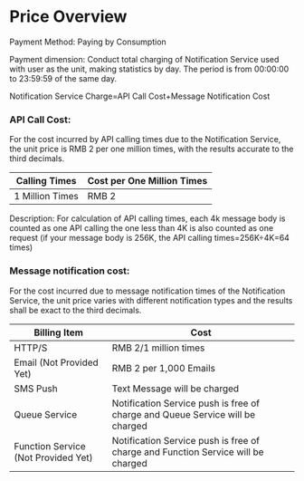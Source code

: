 # Price Overview

Payment Method: Paying by Consumption

Payment dimension: Conduct total charging of Notification Service used with user as the unit, making statistics by day. The period is from 00:00:00 to 23:59:59 of the same day.

Notification Service Charge=API Call Cost+Message Notification Cost

### API Call Cost:

For the cost incurred by API calling times due to the Notification Service, the unit price is RMB 2 per one million times, with the results accurate to the third decimals.

| Calling Times | Cost per One Million Times |
| -------- | ------------ |
| 1 Million Times  | RMB 2          |

Description: For calculation of API calling times, each 4k message body is counted as one API calling the one less than 4K is also counted as one request (if your message body is 256K, the API calling times=256K÷4K=64 times)

### Message notification cost:

For the cost incurred due to message notification times of the Notification Service, the unit price varies with different notification types and the results shall be exact to the third decimals.

| Billing Item   | Cost                                  |
| -------- | ------------------------------------- |
| HTTP/S   | RMB 2/1 million times                           |
| Email (Not Provided Yet) | RMB 2 per 1,000 Emails                            |
| SMS Push | Text Message will be charged              |
| Queue Service | Notification Service push is free of charge and Queue Service will be charged |
| Function Service (Not Provided Yet) | Notification Service push is free of charge and Function Service will be charged |
